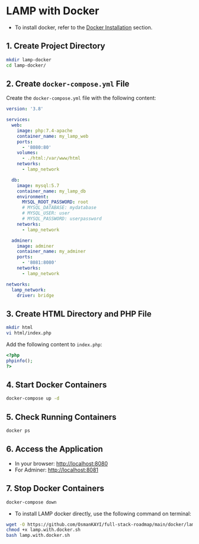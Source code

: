 # LAMP with Docker

- To install docker, refer to the [Docker Installation](./docker.md) section.

## 1. Create Project Directory

```bash
mkdir lamp-docker
cd lamp-docker/
```

## 2. Create `docker-compose.yml` File

Create the `docker-compose.yml` file with the following content:

```yaml
version: '3.8'

services:
  web:
    image: php:7.4-apache
    container_name: my_lamp_web
    ports:
      - '8080:80'
    volumes:
      - ./html:/var/www/html
    networks:
      - lamp_network

  db:
    image: mysql:5.7
    container_name: my_lamp_db
    environment:
      MYSQL_ROOT_PASSWORD: root
      # MYSQL_DATABASE: mydatabase
      # MYSQL_USER: user
      # MYSQL_PASSWORD: userpassword
    networks:
      - lamp_network

  adminer:
    image: adminer
    container_name: my_adminer
    ports:
      - '8081:8080'
    networks:
      - lamp_network

networks:
  lamp_network:
    driver: bridge
```

## 3. Create HTML Directory and PHP File

```bash
mkdir html
vi html/index.php
```

Add the following content to `index.php`:

```php
<?php
phpinfo();
?>
```

## 4. Start Docker Containers

```bash
docker-compose up -d
```

## 5. Check Running Containers

```bash
docker ps
```

## 6. Access the Application

- In your browser: [http://localhost:8080](http://localhost:8080)
- For Adminer: [http://localhost:8081](http://localhost:8081)

## 7. Stop Docker Containers

```bash
docker-compose down
```

- To install LAMP docker directly, use the following command on terminal:

```bash
wget -O https://github.com/OsmanKAYI/full-stack-roadmap/main/docker/lamp.with.docker.sh
chmod +x lamp.with.docker.sh
bash lamp.with.docker.sh
```
